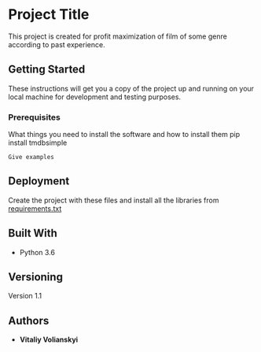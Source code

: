 # Project Title

This project is created for profit maximization of film of some genre according to past experience.


## Getting Started

These instructions will get you a copy of the project up and running on your local machine for development and testing purposes.


### Prerequisites

What things you need to install the software and how to install them
pip install tmdbsimple
```
Give examples
```




## Deployment

Create the project with these files and install all the libraries from [requirements.txt](https://github.com/YmiR1710/coursework/blob/master/requirements.txt)


## Built With

* Python 3.6


## Versioning

Version 1.1


## Authors

* **Vitaliy Volianskyi**
